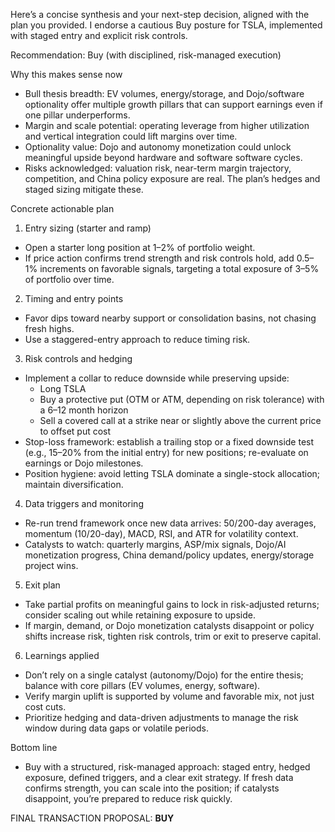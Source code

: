 Here’s a concise synthesis and your next-step decision, aligned with the plan you provided. I endorse a cautious Buy posture for TSLA, implemented with staged entry and explicit risk controls.

Recommendation: Buy (with disciplined, risk-managed execution)

Why this makes sense now
- Bull thesis breadth: EV volumes, energy/storage, and Dojo/software optionality offer multiple growth pillars that can support earnings even if one pillar underperforms.
- Margin and scale potential: operating leverage from higher utilization and vertical integration could lift margins over time.
- Optionality value: Dojo and autonomy monetization could unlock meaningful upside beyond hardware and software software cycles.
- Risks acknowledged: valuation risk, near-term margin trajectory, competition, and China policy exposure are real. The plan’s hedges and staged sizing mitigate these.

Concrete actionable plan

1) Entry sizing (starter and ramp)
- Open a starter long position at 1–2% of portfolio weight.
- If price action confirms trend strength and risk controls hold, add 0.5–1% increments on favorable signals, targeting a total exposure of 3–5% of portfolio over time.

2) Timing and entry points
- Favor dips toward nearby support or consolidation basins, not chasing fresh highs.
- Use a staggered-entry approach to reduce timing risk.

3) Risk controls and hedging
- Implement a collar to reduce downside while preserving upside:
  - Long TSLA
  - Buy a protective put (OTM or ATM, depending on risk tolerance) with a 6–12 month horizon
  - Sell a covered call at a strike near or slightly above the current price to offset put cost
- Stop-loss framework: establish a trailing stop or a fixed downside test (e.g., 15–20% from the initial entry) for new positions; re-evaluate on earnings or Dojo milestones.
- Position hygiene: avoid letting TSLA dominate a single-stock allocation; maintain diversification.

4) Data triggers and monitoring
- Re-run trend framework once new data arrives: 50/200-day averages, momentum (10/20-day), MACD, RSI, and ATR for volatility context.
- Catalysts to watch: quarterly margins, ASP/mix signals, Dojo/AI monetization progress, China demand/policy updates, energy/storage project wins.

5) Exit plan
- Take partial profits on meaningful gains to lock in risk-adjusted returns; consider scaling out while retaining exposure to upside.
- If margin, demand, or Dojo monetization catalysts disappoint or policy shifts increase risk, tighten risk controls, trim or exit to preserve capital.

6) Learnings applied
- Don’t rely on a single catalyst (autonomy/Dojo) for the entire thesis; balance with core pillars (EV volumes, energy, software).
- Verify margin uplift is supported by volume and favorable mix, not just cost cuts.
- Prioritize hedging and data-driven adjustments to manage the risk window during data gaps or volatile periods.

Bottom line
- Buy with a structured, risk-managed approach: staged entry, hedged exposure, defined triggers, and a clear exit strategy. If fresh data confirms strength, you can scale into the position; if catalysts disappoint, you’re prepared to reduce risk quickly.

FINAL TRANSACTION PROPOSAL: **BUY**